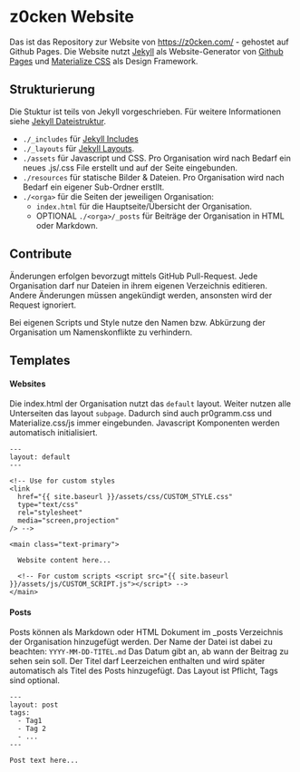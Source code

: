# z0cken Website
Das ist das Repository zur Website von https://z0cken.com/ - gehostet auf Github Pages. 
Die Website nutzt [Jekyll](https://jekyllrb.com/) als Website-Generator von [Github Pages](https://docs.github.com/en/github/working-with-github-pages) und [Materialize CSS](https://materializecss.com/) als Design Framework.

## Strukturierung

Die Stuktur ist teils von Jekyll vorgeschrieben. Für weitere Informationen siehe [Jekyll Dateistruktur](https://jekyllrb.com/docs/structure/).
- `./_includes` für [Jekyll Includes](https://jekyllrb.com/docs/includes/)
- `./_layouts` für [Jekyll Layouts](https://jekyllrb.com/docs/layouts/).
- `./assets` für Javascript und CSS. Pro Organisation wird nach Bedarf ein neues .js/.css File erstellt und auf der Seite eingebunden.
- `./resources` für statische Bilder & Dateien. Pro Organisation wird nach Bedarf ein eigener Sub-Ordner erstllt.
- `./<orga>` für die Seiten der jeweiligen Organisation:
  - `index.html` für die Hauptseite/Übersicht der Organisation.
  - OPTIONAL `./<orga>/_posts` für Beiträge der Organisation in HTML oder Markdown.

## Contribute

Änderungen erfolgen bevorzugt mittels GitHub Pull-Request.
Jede Organisation darf nur Dateien in ihrem eigenen Verzeichnis editieren. Andere Änderungen müssen angekündigt werden, ansonsten wird der Request ignoriert.

Bei eigenen Scripts und Style nutze den Namen bzw. Abkürzung der Organisation um Namenskonflikte zu verhindern.

## Templates
#### Websites
Die index.html der Organisation nutzt das `default` layout. Weiter nutzen alle Unterseiten das layout `subpage`. Dadurch sind auch pr0gramm.css und Materialize.css/js immer eingebunden. Javascript Komponenten werden automatisch initialisiert. 
```
---
layout: default
---

<!-- Use for custom styles
<link
  href="{{ site.baseurl }}/assets/css/CUSTOM_STYLE.css"
  type="text/css"
  rel="stylesheet"
  media="screen,projection"
/> -->

<main class="text-primary">
  
  Website content here...

  <!-- For custom scripts <script src="{{ site.baseurl }}/assets/js/CUSTOM_SCRIPT.js"></script> -->
</main>
```

#### Posts
Posts können als Markdown oder HTML Dokument im _posts Verzeichnis der Organisation hinzugefügt werden. Der Name der Datei ist dabei zu beachten: `YYYY-MM-DD-TITEL.md` 
Das Datum gibt an, ab wann der Beitrag zu sehen sein soll. Der Titel darf Leerzeichen enthalten und wird später automatisch als Titel des Posts hinzugefügt.
Das Layout ist Pflicht, Tags sind optional.
```
---
layout: post
tags: 
  - Tag1
  - Tag 2
  - ...
---

Post text here...
```